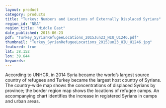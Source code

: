 ```yaml
---
layout: product
category: products
title: "Turkey: Numbers and Locations of Externally Displaced Syrians"
region_id: "NEA"
region_title: "Middle East"
date_published: 2015-06-23
pdf: "Turkey_SyrianRefugeeLocations_2015Jun23_HIU_U1246.pdf"
thumbnail: "Turkey_SyrianRefugeeLocations_2015Jun23_HIU_U1246.jpg"
featured: true
lat: 38.152
lon: 39.644
keywords:
---
```

According to UNHCR, in 2014 Syria became the world’s largest source country of refugees and Turkey became the largest host country of Syrians. The country-wide map shows the concentrations of displaced Syrians by province; the border region map shows the locations of refugee camps. An accompanying chart identifies the increase in registered Syrians in camps and urban areas.
